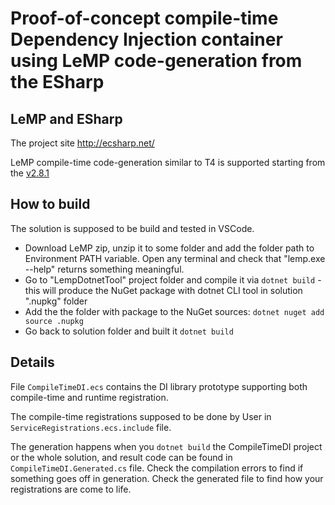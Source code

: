 # Proof-of-concept compile-time Dependency Injection container using LeMP code-generation from the ESharp

## LeMP and ESharp

The project site http://ecsharp.net/

LeMP compile-time code-generation similar to T4 is supported starting from the [v2.8.1](https://github.com/qwertie/ecsharp/releases/tag/v2.8.1)


## How to build

The solution is supposed to be build and tested in VSCode.

- Download LeMP zip, unzip it to some folder and add the folder path to Environment PATH variable. Open any terminal and check that "lemp.exe --help" returns something meaningful.
- Go to "LempDotnetTool" project folder and compile it via `dotnet build` - this will produce the NuGet package with dotnet CLI tool in solution ".nupkg" folder
- Add the the folder with package to the NuGet sources: `dotnet nuget add source .nupkg`
- Go back to solution folder and built it `dotnet build`

## Details

File `CompileTimeDI.ecs` contains the DI library prototype supporting both compile-time and runtime registration. 

The compile-time registrations supposed to be done by User in `ServiceRegistrations.ecs.include` file.

The generation happens when you `dotnet build` the CompileTimeDI project or the whole solution, and result code can be found in `CompileTimeDI.Generated.cs` file. Check the compilation errors to find if something goes off in generation. Check the generated file to find how your registrations are come to life.